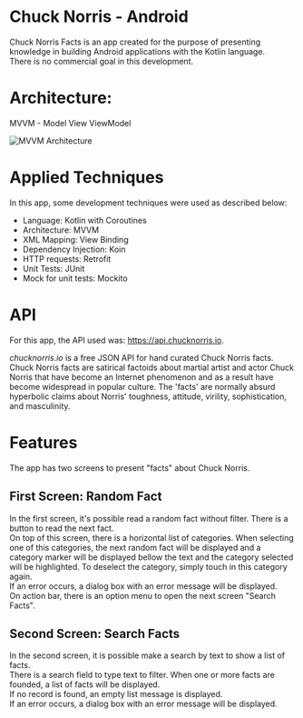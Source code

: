 # Chuck Norris - Android
Chuck Norris Facts is an app created for the purpose of presenting knowledge in building Android applications with the Kotlin language.\
There is no commercial goal in this development.

# Architecture:
MVVM - Model View ViewModel

![MVVM Architecture](http://www.phaneronsoft.com.br/wp-content/uploads/2021/03/MVVM_Architecture.png?raw=true "Architecture MVVM")

# Applied Techniques
In this app, some development techniques were used as described below:
- Language: Kotlin with Coroutines
- Architecture: MVVM
- XML Mapping: View Binding
- Dependency Injection: Koin
- HTTP requests: Retrofit
- Unit Tests: JUnit
- Mock for unit tests: Mockito

# API
For this app, the API used was: https://api.chucknorris.io.

*chucknorris.io* is a free JSON API for hand curated Chuck Norris facts.\
Chuck Norris facts are satirical factoids about martial artist and actor Chuck Norris that have become an Internet phenomenon and as a result have become widespread in popular culture. The 'facts' are normally absurd hyperbolic claims about Norris' toughness, attitude, virility, sophistication, and masculinity.

# Features
The app has two screens to present "facts" about Chuck Norris.

## First Screen: Random Fact
In the first screen, it's possible read a random fact without filter. There is a button to read the next fact.\
On top of this screen, there is a horizontal list of categories. When selecting one of this categories, the next random fact will be displayed and a category marker will be displayed bellow the text and the category selected will be highlighted. To deselect the category, simply touch in this category again.\
If an error occurs, a dialog box with an error message will be displayed.\
On action bar, there is an option menu to open the next screen "Search Facts".

## Second Screen: Search Facts
In the second screen, it is possible make a search by text to show a list of facts.\
There is a search field to type text to filter. When one or more facts are founded, a list of facts will be displayed.\
If no record is found, an empty list message is displayed.\
If an error occurs, a dialog box with an error message will be displayed.

